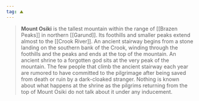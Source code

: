 ```yaml
---
tag: ⛰️️
---
```

> **Mount Osiki** is the tallest mountain within the range of [[Brazen Peaks]] in northern [[Garund]]. Its foothills and smaller peaks extend almost to the [[Crook River]].
> An ancient stairway begins from a stone landing on the southern bank of the Crook, winding through the foothills and the peaks and ends at the top of the mountain. An ancient shrine to a forgotten god sits at the very peak of the mountain. The few people that climb the ancient stairway each year are rumored to have committed to the pilgrimage after being saved from death or ruin by a dark-cloaked stranger. Nothing is known about what happens at the shrine as the pilgrims returning from the top of Mount Osiki do not talk about it under any inducement.








